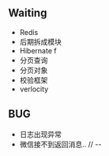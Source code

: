 ## Waiting
- Redis
- 后期拆成模块
- Hibernate f
 - 分页查询
- 分页对象
- 校验框架
- verlocity

## BUG
- 日志出现异常
- 微信接不到返回消息..
// --